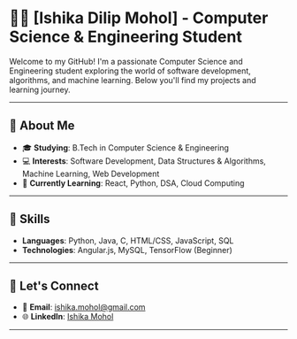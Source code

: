 # 👨‍💻 [Ishika Dilip Mohol] - Computer Science & Engineering Student

Welcome to my GitHub! I'm a passionate Computer Science and Engineering student exploring the world of software development, algorithms, and machine learning. Below you'll find my projects and learning journey.

---

## 🚀 About Me

- 🎓 **Studying**: B.Tech in Computer Science & Engineering
- 💻 **Interests**: Software Development, Data Structures & Algorithms, Machine Learning, Web Development
- 🌱 **Currently Learning**: React, Python, DSA, Cloud Computing

---

## 🔧 Skills

- **Languages**: Python, Java, C, HTML/CSS, JavaScript, SQL
- **Technologies**: Angular.js, MySQL, TensorFlow (Beginner)

---

## 🤝 Let's Connect

- 📧 **Email**: [ishika.mohol@gmail.com](mailto:ishika.mohol@gmail.com)
- 🌐 **LinkedIn**: [Ishika Mohol](https://linkedin.com/in/your-linkedin)

---

